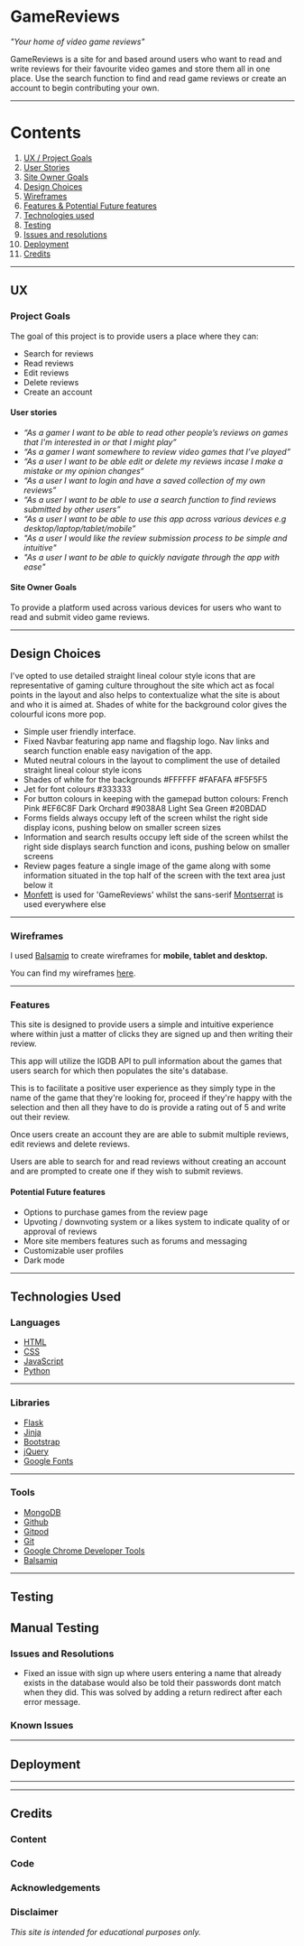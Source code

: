 # GameReviews 

*"Your home of video game reviews"*

GameReviews is a site for and based around users who want to read and write reviews for their favourite video games and store them all in one place. Use the search function to find and read game reviews or create an account to begin contributing your own.

---

# Contents
1. [UX / Project Goals](#ux)
2. [User Stories](#user-stories)
3. [Site Owner Goals](#site-owner-goals)
4. [Design Choices](#design-choices)
5. [Wireframes](#wireframes)
6. [Features & Potential Future features](#features)
7. [Technologies used](#languages)
8. [Testing](#testing)
9. [Issues and resolutions](#issues-and-resolutions)
10. [Deployment](#deployment)
11. [Credits](#credits)
---

## UX


### Project Goals

The goal of this project is to provide users a place where they can:
* Search for reviews
* Read reviews
* Edit reviews
* Delete reviews
* Create an account

#### User stories

* *“As a gamer I want to be able to read other people’s reviews on games that I'm interested in or that I might play”*
* *“As a gamer I want somewhere to review video games that I’ve played”*
* *“As a user I want to be able edit or delete my reviews incase I make a mistake or my opinion changes“*
* *“As a user I want to login and have a saved collection of my own reviews”*
* *“As a user I want to be able to use a search function to find reviews submitted by other users”*
* *“As a user I want to be able to use this app across various devices e.g desktop/laptop/tablet/mobile”*
* *"As a user I would like the review submission process to be simple and intuitive"*
* *"As a user I want to be able to quickly navigate through the app with ease"*

#### Site Owner Goals

To provide a platform used across various devices for users who want to read and submit video game reviews.

---

## Design Choices

I've opted to use detailed straight lineal colour style icons that are representative of gaming culture throughout the site which act as focal points in the layout and also helps to contextualize what the site is about and who it is aimed at. Shades of white for the background color gives the colourful icons more pop.

* Simple user friendly interface.
* Fixed Navbar featuring app name and flagship logo. Nav links and search function enable easy navigation of the app.
* Muted neutral colours in the layout to compliment the use of detailed straight lineal colour style icons
* Shades of white for the backgrounds #FFFFFF #FAFAFA #F5F5F5
* Jet for font colours #333333 
* For button colours in keeping with the gamepad button colours: French Pink #EF6C8F Dark Orchard #9038A8 Light Sea Green #20BDAD
* Forms fields always occupy left of the screen whilst the right side display icons, pushing below on smaller screen sizes
* Information and search results occupy left side of the screen whilst the right side displays search function and icons, pushing below on smaller screens
* Review pages feature a single image of the game along with some information situated in the top half of the screen with the text area just below it
* [Monfett](https://fonts.google.com/specimen/Monofett?query=mono) is used for 'GameReviews' whilst the sans-serif [Montserrat](https://fonts.google.com/specimen/Montserrat?query=mon#about) is used everywhere else

---

### Wireframes

I used [Balsamiq](https://balsamiq.com/) to create wireframes for **mobile, tablet and desktop.**

You can find my wireframes [here](https://github.com/AlexPullen91/GameReviews/tree/master/wireframes).

---

### Features

This site is designed to provide users a simple and intuitive experience where within just a matter of clicks they are signed up and then writing their review.

This app will utilize the IGDB API to pull information about the games that users search for which then populates the site's database. 

This is to facilitate a positive user experience as they simply type in the name of the game that they're looking for, proceed if they're happy with the selection and then all they have to do is provide a rating out of 5 and write out their review.

Once users create an account they are are able to submit multiple reviews, edit reviews and delete reviews.

Users are able to search for and read reviews without creating an account and are prompted to create one if they wish to submit reviews.


#### Potential Future features

* Options to purchase games from the review page
* Upvoting / downvoting system or a likes system to indicate quality of or approval of reviews
* More site members features such as forums and messaging
* Customizable user profiles
* Dark mode

---

## Technologies Used

### Languages

* [HTML](https://en.wikipedia.org/wiki/HTML)
* [CSS](https://en.wikipedia.org/wiki/CSS)
* [JavaScript](https://www.javascript.com/)
* [Python](https://www.python.org/)

---

### Libraries

* [Flask](https://flask.palletsprojects.com/en/1.1.x/quickstart/)
* [Jinja](https://jinja.palletsprojects.com/en/2.11.x/)
* [Bootstrap](https://getbootstrap.com/)
* [jQuery](https://jquery.com/)
* [Google Fonts](https://fonts.google.com/)

---

### Tools

* [MongoDB](https://www.mongodb.com/)
* [Github](https://github.com/)
* [Gitpod](https://www.gitpod.io/)
* [Git](https://git-scm.com/)
* [Google Chrome Developer Tools](https://developers.google.com/web/tools/chrome-devtools)
* [Balsamiq](Balsamiq)

---

## Testing



## Manual Testing



### Issues and Resolutions

* Fixed an issue with sign up where users entering a name that already exists in the database would also be told their passwords dont match when they did. This was solved by adding a return redirect after each error message.

### Known Issues



---

## Deployment


---

---

## Credits


### Content



### Code


### Acknowledgements



### Disclaimer

*This site is intended for educational purposes only.*
